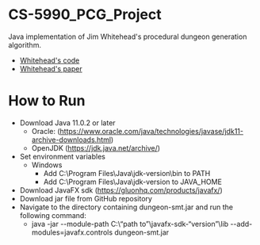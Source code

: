 # CS-5990_PCG_Project
Java implementation of Jim Whitehead's procedural dungeon generation algorithm.
* [Whitehead's code](https://github.com/JimWhiteheadUCSC/smt_dungeon)
* [Whitehead's paper](https://dl.acm.org/doi/10.1145/3402942.3409603)

# How to Run
* Download Java 11.0.2 or later
  * Oracle: (https://www.oracle.com/java/technologies/javase/jdk11-archive-downloads.html)
  * OpenJDK (https://jdk.java.net/archive/)
* Set environment variables
  * Windows
    * Add C:\Program Files\Java\jdk-version\bin to PATH
    * Add C:\Program Files\Java\jdk-version to JAVA_HOME
* Download JavaFX sdk (https://gluonhq.com/products/javafx/)
* Download jar file from GitHub repository
* Navigate to the directory containing dungeon-smt.jar and run the following command:
  * java -jar --module-path C:\“path to”\javafx-sdk-“version”\lib --add-modules=javafx.controls dungeon-smt.jar
